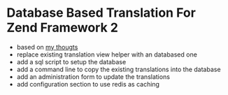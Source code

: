 # Database Based Translation For Zend Framework 2

* based on [my thougts](https://artodeto.bazzline.net/archives/814-zend-framework-2-translation-on-steroids-some-thoughts.html)
* replace existing translation view helper with an databased one
* add a sql script to setup the database
* add a command line to copy the existing translations into the database
* add an administration form to update the translations
* add configuration section to use redis as caching
